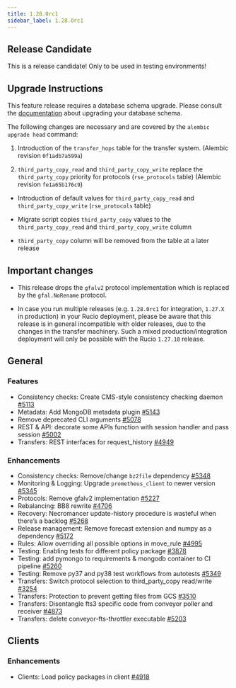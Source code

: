 ```yaml
---
title: 1.28.0rc1
sidebar_label: 1.28.0rc1
---
```


## Release Candidate

This is a release candidate! Only to be used in testing environments!

## Upgrade Instructions

This feature release requires a database schema upgrade. Please consult the [documentation](https://rucio.cern.ch/documentation/database/) about upgrading your
database schema.

The following changes are necessary and are covered by the `alembic upgrade head` command:

1. Introduction of the `transfer_hops` table for the transfer system. (Alembic revision `0f1adb7a599a`)

2. `third_party_copy_read` and `third_party_copy_write` replace the `third_party_copy` priority for protocols (`rse_protocols` table) (Alembic revision `fe1a65b176c9`)

  - Introduction of default values for  `third_party_copy_read` and `third_party_copy_write` (`rse_protocols` table)

  - Migrate script copies `third_party_copy` values to the `third_party_copy_read` and `third_party_copy_write` column

  - `third_party_copy` column will be removed from the table at a later release

## Important changes

- This release drops the `gfalv2` protocol implementation which is replaced by the `gfal.NoRename` protocol. 

- In case you run multiple releases (e.g. `1.28.0rc1` for integration, `1.27.X` in production) in your Rucio deployment, please be aware
that this release is in general incompatible with older releases, due to the changes in the transfer machinery. Such a mixed production/integration 
deployment will only be possible with the Rucio `1.27.10` release.

## General

### Features

- Consistency checks: Create CMS-style consistency checking daemon [#5113](https://github.com/rucio/rucio/issues/5113)
- Metadata: Add MongoDB metadata plugin [#5143](https://github.com/rucio/rucio/issues/5143)
- Remove deprecated CLI arguments [#5078](https://github.com/rucio/rucio/issues/5078)
- REST & API: decorate some APIs function with session handler and pass session [#5002](https://github.com/rucio/rucio/issues/5002)
- Transfers: REST interfaces for request_history [#4949](https://github.com/rucio/rucio/issues/4949)

### Enhancements

- Consistency checks: Remove/change `bz2file` dependency [#5348](https://github.com/rucio/rucio/issues/5348)
- Monitoring & Logging: Upgrade `prometheus_client` to newer version [#5345](https://github.com/rucio/rucio/issues/5345)
- Protocols: Remove gfalv2 implementation [#5227](https://github.com/rucio/rucio/issues/5227)
- Rebalancing: BB8 rewrite [#4706](https://github.com/rucio/rucio/issues/4706)
- Recovery: Necromancer update-history procedure is wasteful when there’s a backlog [#5268](https://github.com/rucio/rucio/issues/5268)
- Release management: Remove forecast extension and numpy as a dependency [#5172](https://github.com/rucio/rucio/issues/5172)
- Rules: Allow overriding all possible options in move_rule [#4995](https://github.com/rucio/rucio/issues/4995)
- Testing: Enabling tests for different policy package [#3878](https://github.com/rucio/rucio/issues/3878)
- Testing: add pymongo to requirements & mongodb container to CI pipeline [#5260](https://github.com/rucio/rucio/issues/5260)
- Testing: Remove py37 and py38 test workflows from autotests [#5349](https://github.com/rucio/rucio/issues/5349)
- Transfers: Switch protocol selection to third_party_copy read/write [#3254](https://github.com/rucio/rucio/issues/3254)
- Transfers: Protection to prevent getting files from GCS [#3510](https://github.com/rucio/rucio/issues/3510)
- Transfers: Disentangle fts3 specific code from conveyor poller and receiver  [#4873](https://github.com/rucio/rucio/issues/4873)
- Transfers: delete conveyor-fts-throttler executable [#5203](https://github.com/rucio/rucio/issues/5203)

## Clients

### Enhancements

- Clients: Load policy packages in client [#4918](https://github.com/rucio/rucio/issues/4918)